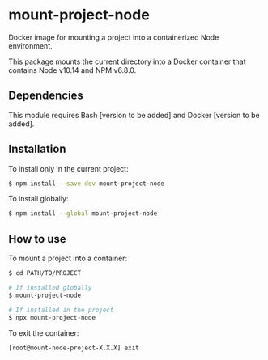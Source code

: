 # mount-project-node
Docker image for mounting a project into a containerized Node environment.

This package mounts the current directory into a Docker container that contains Node v10.14
and NPM v6.8.0.

## Dependencies
This module requires Bash \[version to be added] and Docker \[version to be added].

## Installation

To install only in the current project:

```bash
$ npm install --save-dev mount-project-node
```

To install globally:

```bash
$ npm install --global mount-project-node
```

## How to use

To mount a project into a container:

```bash
$ cd PATH/TO/PROJECT

# If installed globally
$ mount-project-node

# If installed in the project
$ npx mount-project-node
```

To exit the container:

```bash
[root@mount-node-project-X.X.X] exit
```
